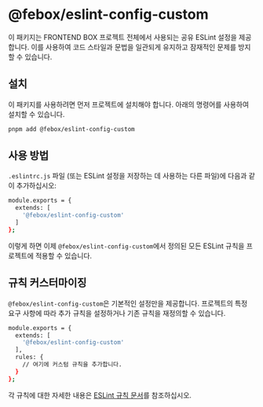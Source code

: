 # @febox/eslint-config-custom

이 패키지는 FRONTEND BOX 프로젝트 전체에서 사용되는 공유 ESLint 설정을 제공합니다. 이를 사용하여 코드 스타일과 문법을 일관되게 유지하고 잠재적인 문제를 방지할 수 있습니다.

## 설치

이 패키지를 사용하려면 먼저 프로젝트에 설치해야 합니다. 아래의 명령어를 사용하여 설치할 수 있습니다.

```bash
pnpm add @febox/eslint-config-custom
```

## 사용 방법

`.eslintrc.js` 파일 (또는 ESLint 설정을 저장하는 데 사용하는 다른 파일)에 다음과 같이 추가하십시오:

```bash
module.exports = {
  extends: [
    '@febox/eslint-config-custom'
  ]
};
```

이렇게 하면 이제 `@febox/eslint-config-custom`에서 정의된 모든 ESLint 규칙을 프로젝트에 적용할 수 있습니다.

## 규칙 커스터마이징

`@febox/eslint-config-custom`은 기본적인 설정만을 제공합니다. 프로젝트의 특정 요구 사항에 따라 추가 규칙을 설정하거나 기존 규칙을 재정의할 수 있습니다.

```bash
module.exports = {
  extends: [
    '@febox/eslint-config-custom'
  ],
  rules: {
    // 여기에 커스텀 규칙을 추가합니다.
  }
};
```

각 규칙에 대한 자세한 내용은 [ESLint 규칙 문서](https://eslint.org/docs/latest/rules/)를 참조하십시오.
